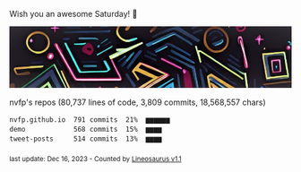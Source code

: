 Wish you an awesome Saturday! 🌼

![banner](https://github.com/nvfp/nvfp/raw/main/assets/banner.jpg)

nvfp's repos (80,737 lines of code, 3,809 commits, 18,568,557 chars)

```txt
nvfp.github.io  791 commits  21%  ▆▆▆▆▆▆
demo            568 commits  15%  ▆▆▆▆
tweet-posts     514 commits  13%  ▆▆▆▆
```

<sub>last update: Dec 16, 2023 - Counted by [Lineosaurus v1.1](https://github.com/Lineosaurus/Lineosaurus)</sub>